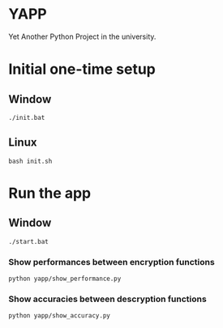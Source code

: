 # YAPP

Yet Another Python Project in the university.

# Initial one-time setup

## Window

`./init.bat`

## Linux

`bash init.sh`

# Run the app

## Window

`./start.bat`

### Show performances between encryption functions

```shell
python yapp/show_performance.py
```

### Show accuracies between descryption functions

```shell
python yapp/show_accuracy.py
```
